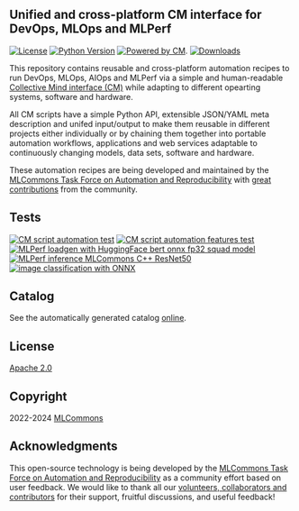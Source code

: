 ## Unified and cross-platform CM interface for DevOps, MLOps and MLPerf

[![License](https://img.shields.io/badge/License-Apache%202.0-green)](LICENSE.md)
[![Python Version](https://img.shields.io/badge/python-3+-blue.svg)](https://github.com/mlcommons/ck/tree/master/cm/cmind)
[![Powered by CM](https://img.shields.io/badge/Powered_by-MLCommons%20CM-blue)](https://github.com/mlcommons/ck).
[![Downloads](https://static.pepy.tech/badge/cmind)](https://pepy.tech/project/cmind)

This repository contains reusable and cross-platform automation recipes to run DevOps, MLOps, AIOps and MLPerf 
via a simple and human-readable [Collective Mind interface (CM)](https://github.com/mlcommons/ck) 
while adapting to different opearting systems, software and hardware.

All СM scripts have a simple Python API, extensible JSON/YAML meta description
and unifed input/output to make them reusable in different projects either individually 
or by chaining them together into portable automation workflows, applications 
and web services adaptable to continuously changing models, data sets, software and hardware.

These automation recipes are being developed and maintained 
by the [MLCommons Task Force on Automation and Reproducibility](https://github.com/mlcommons/ck/blob/master/docs/taskforce.md)
with [great contributions](CONTRIBUTING.md) from the community.

## Tests

[![CM script automation test](https://github.com/mlcommons/cm4mlops/actions/workflows/test-cm-scripts.yml/badge.svg)](https://github.com/mlcommons/cm4mlops/actions/workflows/test-cm-scripts.yml)
[![CM script automation features test](https://github.com/mlcommons/cm4mlops/actions/workflows/test-cm-script-features.yml/badge.svg)](https://github.com/mlcommons/cm4mlops/actions/workflows/test-cm-script-features.yml)
[![MLPerf loadgen with HuggingFace bert onnx fp32 squad model](https://github.com/mlcommons/cm4mlops/actions/workflows/test-mlperf-loadgen-onnx-huggingface-bert-fp32-squad.yml/badge.svg)](https://github.com/mlcommons/cm4mlops/actions/workflows/test-mlperf-loadgen-onnx-huggingface-bert-fp32-squad.yml)
[![MLPerf inference MLCommons C++ ResNet50](https://github.com/mlcommons/cm4mlops/actions/workflows/test-mlperf-inference-mlcommons-cpp-resnet50.yml/badge.svg)](https://github.com/mlcommons/cm4mlops/actions/workflows/test-mlperf-inference-mlcommons-cpp-resnet50.yml)
[![image classification with ONNX](https://github.com/mlcommons/cm4mlops/actions/workflows/test-image-classification-onnx.yml/badge.svg)](https://github.com/mlcommons/cm4mlops/actions/workflows/test-image-classification-onnx.yml)


## Catalog

See the automatically generated catalog [online](https://access.cknowledge.org/playground/?action=scripts).

## License

[Apache 2.0](LICENSE.md)

## Copyright

2022-2024 [MLCommons](https://mlcommons.org)

## Acknowledgments

This open-source technology is being developed by the [MLCommons Task Force on Automation and Reproducibility](https://github.com/mlcommons/ck/blob/master/docs/taskforce.md)
as a community effort based on user feedback. 
We would like to thank all our [volunteers, collaborators and contributors](CONTRIBUTING.md) 
for their support, fruitful discussions, and useful feedback! 

